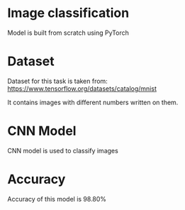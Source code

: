 # Image classification 
Model is built from scratch using PyTorch

# Dataset
Dataset for this task is taken from:  
https://www.tensorflow.org/datasets/catalog/mnist  

It contains images with different numbers written on them.


# CNN Model 
CNN model is used to classify images

# Accuracy 
Accuracy of this model is 98.80%
